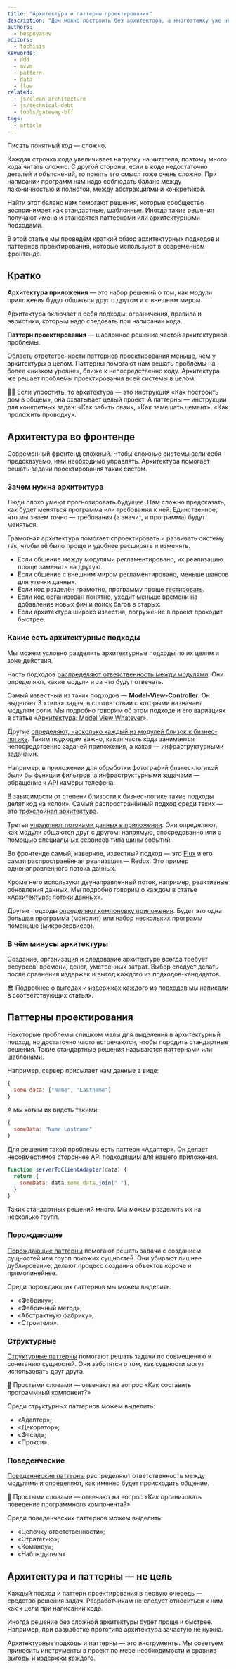 ```yaml
---
title: "Архитектура и паттерны проектирования"
description: "Дом можно построить без архитектора, а многоэтажку уже нет. С программами так же — чем больше кода, тем важнее его организовывать."
authors:
  - bespoyasov
editors:
  - tachisis
keywords:
  - ddd
  - mvvm
  - pattern
  - data
  - flow
related:
  - js/clean-architecture
  - js/technical-debt
  - tools/gateway-bff
tags:
  - article
---
```


Писать понятный код — сложно.

Каждая строчка кода увеличивает нагрузку на читателя, поэтому много кода читать сложно. С другой стороны, если в коде недостаточно деталей и объяснений, то понять его смысл тоже очень сложно. При написании программ нам надо соблюдать баланс между лаконичностью и полнотой, между абстракциями и конкретикой.

Найти этот баланс нам помогают решения, которые сообщество воспринимает как стандартные, шаблонные. Иногда такие решения получают имена и становятся паттернами или архитектурными подходами.

В этой статье мы проведём краткий обзор архитектурных подходов и паттернов проектирования, которые используют в современном фронтенде.

## Кратко

**Архитектура приложения** — это набор решений о том, как модули приложения будут общаться друг с другом и с внешним миром.

Архитектура включает в себя подходы: ограничения, правила и эвристики, которым надо следовать при написании кода.

**Паттерн проектирования** — шаблонное решение частой архитектурной проблемы.

Область ответственности паттернов проектирования меньше, чем у архитектуры в целом. Паттерны помогают нам решать проблемы на более «низком уровне», ближе к непосредственно коду. Архитектура же решает проблемы проектирования всей системы в целом.

<aside>

👷‍♀️ Если упростить, то архитектура — это инструкция «Как построить дом в общем», она охватывает целый проект. А паттерны — инструкции для конкретных задач: «Как забить сваи», «Как замешать цемент», «Как проложить проводку».

</aside>

## Архитектура во фронтенде

Современный фронтенд сложный. Чтобы сложные системы вели себя предсказуемо, ими необходимо управлять. Архитектура помогает решать задачи проектирования таких систем.

### Зачем нужна архитектура

Люди плохо умеют прогнозировать будущее. Нам сложно предсказать, как будет меняться программа или требования к ней. Единственное, что мы знаем точно — требования (а значит, и программа) будут меняться.

Грамотная архитектура помогает спроектировать и развивать систему так, чтобы её было проще и удобнее расширять и изменять.

- Если общение между модулями регламентировано, их реализацию проще заменить на другую.
- Если общение с внешним миром регламентировано, меньше шансов для утечки данных.
- Если код разделён грамотно, программу проще [тестировать](/js/how-to-test-and-why/).
- Если код организован понятно, уходит меньше времени на добавление новых фич и поиск багов в старых.
- Если архитектура широко известна, погружение в проект проходит быстрее.

### Какие есть архитектурные подходы

Мы можем условно разделить архитектурные подходы по их целям и зоне действия.

Часть подходов [распределяют ответственность между модулями](/js/architecture-mvc/). Они определяют, какие модули и за что будут отвечать.

Самый известный из таких подходов — **Model-View-Controller**. Он выделяет 3 «типа» задач, в соответствии с которыми назначает модулям роли. Мы подробно говорим об этом подходе и его вариациях в статье «[Архитектура: Model View Whatever](/js/architecture-mvc/)».

Другие [определяют, насколько каждый из модулей близок к бизнес-логике](/js/clean-architecture/). Таким подходам важно, какая часть кода занимается непосредственно задачей приложения, а какая — инфраструктурными задачами.

Например, в приложении для обработки фотографий бизнес-логикой были бы функции фильтров, а инфраструктурными задачами — обращение к API камеры телефона.

В зависимости от степени близости к бизнес-логике такие подходы делят код на «слои». Самый распространённый подход среди таких — это [трёхслойная архитектура](/js/clean-architecture/).

Третьи [управляют потоками данных в приложении](/js/architecture-data-flow/). Они определяют, как модули общаются друг с другом: напрямую, опосредованно или с помощью специальных сервисов типа шины событий.

Во фронтенде самый, наверное, известный подход — это [Flux](https://facebook.github.io/flux/) и его самая распространённая реализация — Redux. Это пример однонаправленного потока данных.

Кроме него используют двунаправленный поток, например, реактивные обновления данных. Мы подробно говорим о каждом в статье «[Архитектура: потоки данных](/js/architecture-data-flow/)».

Другие подходы [определяют компоновку приложения](/tools/microservices/). Будет это одна большая программа (монолит) или набор нескольких программ поменьше (микросервисов).

### В чём минусы архитектуры

Создание, организация и следование архитектуре всегда требует ресурсов: времени, денег, умственных затрат. Выбор следует делать после сравнения издержек и выгод каждого из подходов-кандидатов.

<aside>

😎 Подробнее о выгодах и издержках каждого из подходов мы написали в соответствующих статьях.

</aside>

## Паттерны проектирования

Некоторые проблемы слишком малы для выделения в архитектурный подход, но достаточно часто встречаются, чтобы породить стандартные решения. Такие стандартные решения называются паттернами или шаблонами.

Например, сервер присылает нам данные в виде:

```js
{
  some_data: ["Name", "Lastname"]
}
```

А мы хотим их видеть такими:

```js
{
  someData: "Name Lastname"
}
```

Для решения такой проблемы есть паттерн «Адаптер». Он делает несовместимое стороннее API подходящим для нашего приложения.

```js
function serverToClientAdapter(data) {
  return {
    someData: data.some_data.join(" "),
  }
}
```

Таких стандартных решений много. Мы можем разделить их на несколько групп.

### Порождающие

[Порождающие паттерны](/js/design-patterns-creational/) помогают решать задачи с созданием сущностей или групп похожих сущностей. Они убирают лишнее дублирование, делают процесс создания объектов короче и прямолинейнее.

Среди порождающих паттернов мы можем выделить:

- «Фабрику»;
- «Фабричный метод»;
- «Абстрактную фабрику»;
- «Строителя».

### Структурные

[Структурные паттерны](/js/design-patterns-structural/) помогают решать задачи по совмещению и сочетанию сущностей. Они заботятся о том, как сущности могут использовать друг друга.

<aside>

🖖 Простыми словами — отвечают на вопрос «Как составить программный компонент?»

</aside>

Среди структурных паттернов можем выделить:

- «Адаптер»;
- «Декоратор»;
- «Фасад»;
- «Прокси».

### Поведенческие

[Поведенческие паттерны](/js/design-patterns-behaviorial/) распределяют ответственность между модулями и определяют, как именно будет происходить общение.

<aside>

🖖 Простыми словами — отвечают на вопрос «Как организовать поведение программного компонента?»

</aside>

Среди поведенческих паттернов можем выделить:

- «Цепочку ответственности»;
- «Стратегию»;
- «Команду»;
- «Наблюдателя».

## Архитектура и паттерны — не цель

Каждый подход и паттерн проектирования в первую очередь — средство решения задач. Разработчикам не следует относиться к ним как к цели при написании кода.

Иногда решение без сложной архитектуры будет проще и быстрее. Например, при разработке прототипа архитектура зачастую не нужна.

Архитектурные подходы и паттерны — это инструменты. Мы советуем приносить инструменты в проект по мере необходимости и сравнив выгоды и издержки каждого.
